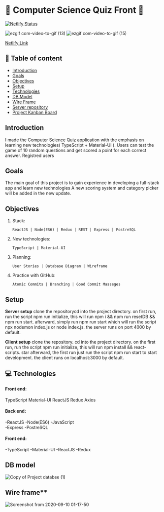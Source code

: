 # :rocket: Computer Science Quiz Front :satellite:

[![Netlify Status](https://api.netlify.com/api/v1/badges/b942ebe7-0e49-47c5-b84c-59aa49768789/deploy-status)](https://app.netlify.com/sites/cool-trivia-quizer/deploys)

 

![ezgif com-video-to-gif (13)](https://user-images.githubusercontent.com/66206483/94065912-0834ab00-fdec-11ea-909d-abc7ba45d04e.gif)
![ezgif com-video-to-gif (15)](https://user-images.githubusercontent.com/66206483/94067843-b6d9eb00-fdee-11ea-8d55-4ddd19dfd931.gif)
   

[Netlify Link](https://cool-trivia-quizer.netlify.app/)

## :pushpin: Table of content

- [Introduction](#Introduction)
- [Goals](#Goals)
- [Objectives](#Objectives)
- [Setup](#Setup)
- [Technologies](#Technologies)
- [DB Model](#DB-model)
- [Wire Frame](#Wire-frame)
- [Server repository](https://github.com/mayallzObject/cool-trivia-back)
- [Project Kanban Board](https://github.com/mayallzObject/cool-trivia-front/projects/1)

## Introduction

   I made the Computer Science Quiz application with the emphasis on learning new technologies( TypeScript + Material-UI ).
   Users can test the game of 10 random questions and get scored a point for each correct answer. Registred users   
   

## Goals

   The main goal of this project is to gain experience in developing a full-stack app and learn new technologies
   A new scoring system and category picker will be added in the new update.

## Objectives

1. Stack:
       
       ReactJS | Node(ES6) | Redux | REST | Express | PostreSQL

2. New technologies:

       TypeScript | Material-UI
3. Planning:
    
       User Stories | Database Diagram | Wireframe

4. Practice with GitHub:
    
       Atomic Commits | Branching | Good Commit Masseges


## Setup

**Server setup**
clone the repositorycd into the project directory.
on first run, run the script npm run initialize, this will run npm i && npm run resetDB && npm run start.
afterward, simply run npm run start which will run the script npx nodemon index.js or node index.js.
the server runs on port 4000 by default.

**Client setup**
clone the repository.
cd into the project directory.
on the first run, run the script npm run initialize, this will run npm install && react-scripts.
star afterward, the first run just run the script npm run start to start development.
the client runs on localhost:3000 by default.

## :computer: Technologies

#### Front end:
 TypeScript 
 Material-UI
 ReactJS
 Redux
 Axios
 

#### Back end: 
  -ReactJS 
  -Node(ES6) 
  -JavaScript  
  -Express 
  -PostreSQL


#### Front end:
   -TypeScript 
   -Material-UI
   -ReactJS
   -Redux

## DB model

![Copy of Project databse  (1)](https://user-images.githubusercontent.com/66206483/92661749-934a7700-f2fd-11ea-8a86-2d8be33fe21b.png)

## Wire frame\*\*

![Screenshot from 2020-09-10 01-17-50](https://user-images.githubusercontent.com/66206483/92664147-816bd280-f303-11ea-82bb-0b90c98ebaa3.png)
